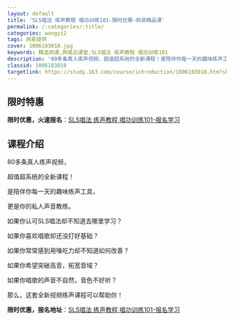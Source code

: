 ```yaml
---
layout: default
title: 'SLS唱法 练声教程 唱功训练101-限时优惠-网易精品课'
permalink: /:categories/:title/
categories: wangyi2
tags: 网易提供
cover: 1006183010.jpg
keywords: 精选网课,网易云课堂,SLS唱法 练声教程 唱功训练101
description: '80多条真人练声视频，超值超系统的全新课程！是陪伴你每一天的趣味练声工具，更是你的私人声音教练。如果你认可SLS唱法却不'
classid: 1006183010
targetlink: https://study.163.com/course/introduction/1006183010.htm?share=1&shareId=1025206652&utm_campaign=share&utm_medium=iphoneShare&utm_source=&utm_u=1025206652
---
```


## 限时特惠

**限时优惠，火速报名**：[SLS唱法 练声教程 唱功训练101-报名学习](https://study.163.com/course/introduction/1006183010.htm?share=1&shareId=1025206652&utm_campaign=share&utm_medium=iphoneShare&utm_source=&utm_u=1025206652)

## 课程介绍

80多条真人练声视频，



超值超系统的全新课程！



是陪伴你每一天的趣味练声工具，



更是你的私人声音教练。



如果你认可SLS唱法却不知道去哪里学习？



如果你喜欢唱歌却还没打好基础？



如果你常常感到用嗓吃力却不知道如何改善？



如果你希望突破高音，拓宽音域？



如果你唱歌的声音不自然，音色不好听？



那么，这套全新视频练声课程可以帮助你！

**限时优惠，报名地址**：[SLS唱法 练声教程 唱功训练101-报名学习](https://study.163.com/course/introduction/1006183010.htm?share=1&shareId=1025206652&utm_campaign=share&utm_medium=iphoneShare&utm_source=&utm_u=1025206652)

